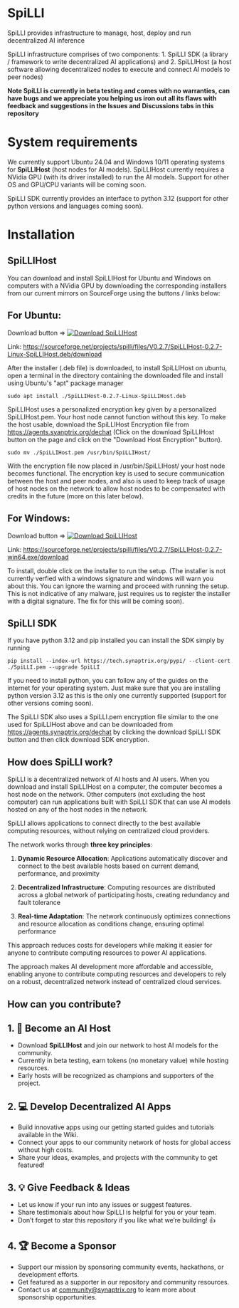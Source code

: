 # SpiLLI
SpiLLI provides infrastructure to manage, host, deploy and run decentralized AI inference

SpiLLI infrastructure comprises of two components: 1. SpiLLI SDK (a library / framework to write decentralized AI applications) and 2. SpiLLIHost (a host software allowing decentralized nodes to execute and connect AI models to peer nodes)

**Note SpiLLI is currently in beta testing and comes with no warranties, can have bugs and we appreciate you helping us iron out all its flaws with feedback and suggestions in the Issues and Discussions tabs in this repository**

# System requirements

We currently support Ubuntu 24.04 and Windows 10/11 operating systems for **SpiLLIHost** (host nodes for AI models). SpiLLIHost currently requires a NVidia GPU (with its driver installed) to run the AI models. Support for other OS and GPU/CPU variants will be coming soon.

SpiLLI SDK currently provides an interface to python 3.12 (support for other python versions and languages coming soon).

# Installation

## SpiLLIHost

You can download and install SpiLLIHost for Ubuntu and Windows on computers with a NVidia GPU by downloading the corresponding installers from our current mirrors on SourceForge using the buttons / links below:

## For Ubuntu:

Download button  => 
<a href="https://sourceforge.net/projects/spilli/files/V0.2.7/SpiLLIHost-0.2.7-Linux-SpiLLIHost.deb/download" target="_blank">
  <img src="https://a.fsdn.com/con/app/sf-download-button" alt="Download SpiLLIHost"/>
</a>

Link: https://sourceforge.net/projects/spilli/files/V0.2.7/SpiLLIHost-0.2.7-Linux-SpiLLIHost.deb/download

After the installer (.deb file) is downloaded, to install SpiLLIHost on ubuntu, open a terminal in the directory containing the downloaded file and install using Ubuntu's "apt" package manager

```
sudo apt install ./SpiLLIHost-0.2.7-Linux-SpiLLIHost.deb
```

SpiLLIHost uses a personalized encryption key given by a personalized SpiLLIHost.pem. Your host node cannot function without this key. To make the host usable, download the SpiLLIHost Encryption file from https://agents.syanptrix.org/dechat (Click on the download SpiLLIHost button on the page and click on the "Download Host Encryption" button). 

```
sudo mv ./SpiLLIHost.pem /usr/bin/SpiLLIHost/
```

With the encryption file now placed in /usr/bin/SpiLLIHost/ your host node becomes functional. The encryption key is used to secure communication between the host and peer nodes, and also is used to keep track of usage of host nodes on the network to allow host nodes to be compensated with credits in the future (more on this later below).

## For Windows:

Download button => 
<a href="https://sourceforge.net/projects/spilli/files/V0.2.7/SpiLLIHost-0.2.7-win64.exe/download" target="_blank">
  <img src="https://a.fsdn.com/con/app/sf-download-button" alt="Download SpiLLIHost"/>
</a>

Link: https://sourceforge.net/projects/spilli/files/V0.2.7/SpiLLIHost-0.2.7-win64.exe/download

To install, double click on the installer to run the setup. (The installer is not currently verfied with a windows signature and windows will warn you about this. You can ignore the warning and proceed with running the setup. This is not indicative of any malware, just requires us to register the installer with a digital signature. The fix for this will be coming soon).

## SpiLLI SDK

If you have python 3.12 and pip installed you can install the SDK simply by running

```
pip install --index-url https://tech.synaptrix.org/pypi/ --client-cert ./SpiLLI.pem --upgrade SpiLLI
```

If you need to install python, you can follow any of the guides on the internet for your operating system. Just make sure that you are installing python version 3.12 as this is the only one currently supported (support for other versions coming soon).

The SpiLLI SDK also uses a SpiLLI.pem encryption file similar to the one used for SpiLLIHost above and can be downloaded from  https://agents.synaptrix.org/dechat by clicking the download SpiLLI SDK button and then click download SDK encryption.

## How does SpiLLI work?

SpiLLI is a decentralized network of AI hosts and AI users. When you download and install SpiLLIHost on a computer, the computer becomes a host node on the network. Other computers (not excluding the host computer) can run applications built with SpiLLI SDK that can use AI models hosted on any of the host nodes in the network. 

SpiLLI allows applications to connect directly to the best available computing resources, without relying on centralized cloud providers.

The network works through **three key principles**:

1. **Dynamic Resource Allocation**: Applications automatically discover and connect to the best available hosts based on current demand, performance, and proximity

2. **Decentralized Infrastructure**: Computing resources are distributed across a global network of participating hosts, creating redundancy and fault tolerance

3. **Real-time Adaptation**: The network continuously optimizes connections and resource allocation as conditions change, ensuring optimal performance

This approach reduces costs for developers while making it easier for anyone to contribute computing resources to power AI applications.

The approach makes AI development more affordable and accessible, enabling anyone to contribute computing resources and developers to rely on a robust, decentralized network instead of centralized cloud services.

## How can you contribute?

## 1. 🚀 Become an AI Host
- Download **SpiLLIHost** and join our network to host AI models for the community.
- Currently in beta testing, earn tokens (no monetary value) while hosting resources.
- Early hosts will be recognized as champions and supporters of the project.

## 2. 💻 Develop Decentralized AI Apps
- Build innovative apps using our getting started guides and tutorials available in the Wiki.
- Connect your apps to our community network of hosts for global access without high costs.
- Share your ideas, examples, and projects with the community to get featured!

## 3. 💡 Give Feedback & Ideas
- Let us know if your run into any issues or suggest features.
- Share testimonials about how SpiLLI is helpful for you or your team.
- Don’t forget to star this repository if you like what we’re building! 👍

## 4. 🏆 Become a Sponsor
- Support our mission by sponsoring community events, hackathons, or development efforts.
- Get featured as a supporter in our repository and community resources.
- Contact us at [community@synaptrix.org](mailto:community@synaptrix.org) to learn more about sponsorship opportunities.

